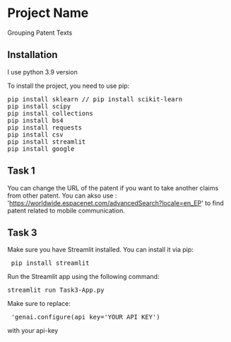 # Project Name

Grouping Patent Texts

## Installation

I use python 3.9 version

To install the project, you need to use pip:
  <pre>
pip install sklearn // pip install scikit-learn
pip install scipy
pip install collections
pip install bs4
pip install requests
pip install csv
pip install streamlit
pip install google
</pre> 
  

## Task 1

You can change the URL of the patent if you want to take another claims from other patent.
You can akso use : 'https://worldwide.espacenet.com/advancedSearch?locale=en_EP' to find patent related to mobile communication.  

## Task 3

Make sure you have Streamlit installed. You can install it via pip:
<pre> pip install streamlit </pre>
Run the Streamlit app using the following command:
<pre>streamlit run Task3-App.py</pre>

Make sure to replace:
<pre> 'genai.configure(api_key='YOUR_API_KEY') </pre>
with your api-key






